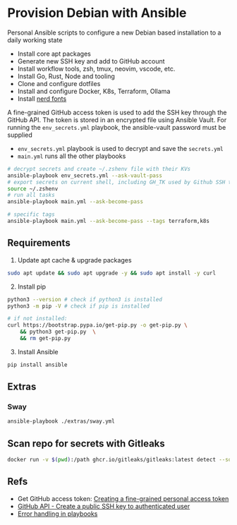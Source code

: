 # Provision Debian with Ansible

Personal Ansible scripts to configure a new Debian based installation to a daily working state

- Install core apt packages
- Generate new SSH key and add to GitHub account
- Install workflow tools, zsh, tmux, neovim, vscode, etc.
- Install Go, Rust, Node and tooling
- Clone and configure dotfiles
- Install and configure Docker, K8s, Terraform, Ollama
- Install [nerd fonts](./fonts/)

A fine-grained GitHub access token is used to add the SSH key through the GitHub API.
The token is stored in an encrypted file using Ansible Vault.
For running the `env_secrets.yml` playbook, the ansible-vault password must be supplied

- `env_secrets.yml` playbook is used to decrypt and save the `secrets.yml`
- `main.yml` runs all the other playbooks

```bash
# decrypt secrets and create ~/.zshenv file with their KVs
ansible-playbook env_secrets.yml --ask-vault-pass
# export secrets on current shell, including GH_TK used by Github SSH task
source ~/.zshenv
# run all tasks
ansible-playbook main.yml --ask-become-pass

# specific tags
ansible-playbook main.yml --ask-become-pass --tags terraform,k8s
```

## Requirements

1. Update apt cache & upgrade packages

```bash
sudo apt update && sudo apt upgrade -y && sudo apt install -y curl
```

2. Install pip

```bash
python3 --version # check if python3 is installed
python3 -m pip -V # check if pip is installed

# if not installed:
curl https://bootstrap.pypa.io/get-pip.py -o get-pip.py \
    && python3 get-pip.py  \
    && rm get-pip.py
```

3. Install Ansible

```bash
pip install ansible
```

## Extras

### Sway

```bash
ansible-playbook ./extras/sway.yml
```

## Scan repo for secrets with Gitleaks

```bash
docker run -v $(pwd):/path ghcr.io/gitleaks/gitleaks:latest detect --source "/path" -v
```

## Refs

- Get GitHub access token: [Creating a fine-grained personal access token](https://docs.github.com/en/authentication/keeping-your-account-and-data-secure/managing-your-personal-access-tokens#creating-a-fine-grained-personal-access-token)
- [GitHub API - Create a public SSH key to authenticated user](https://docs.github.com/en/rest/users/keys?apiVersion=2022-11-28#create-a-public-ssh-key-for-the-authenticated-user)
- [Error handling in playbooks](https://docs.ansible.com/ansible/latest/playbook_guide/playbooks_error_handling.html)
